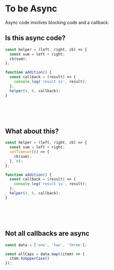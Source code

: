 # To be Async

Async code involves blocking code and a callback.

## Is this async code?

```javascript
const helper = (left, right, cb) => {
  const sum = left + right;
  cb(sum);
};

function addition() {
  const callback = (result) => {
    console.log('result is', result);
  };
  helper(4, 6, callback);
}
```

<br/><br/><br/>

## What about this?

```javascript
const helper = (left, right, cb) => {
  const sum = left + right;
  setTimeout(() => {
    cb(sum);
  }, 0);
};

function addition() {
  const callback = (result) => {
    console.log('result is', result);
  };
  helper(4, 6, callback);
}
```

<br/><br/><br/>

## Not all callbacks are async

```javascript
const data = ['one', 'two', 'three'];

const allCaps = data.map((item) => {
  item.toUpperCase()
});
```

<br/><br/><br/>
